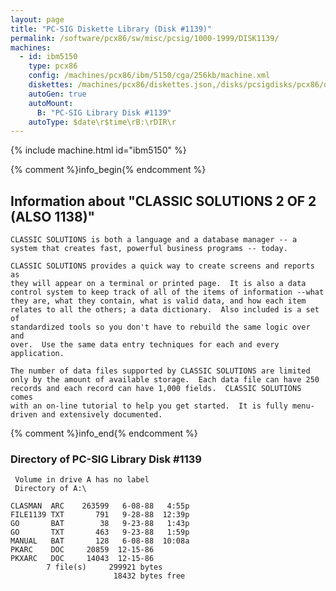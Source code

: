```yaml
---
layout: page
title: "PC-SIG Diskette Library (Disk #1139)"
permalink: /software/pcx86/sw/misc/pcsig/1000-1999/DISK1139/
machines:
  - id: ibm5150
    type: pcx86
    config: /machines/pcx86/ibm/5150/cga/256kb/machine.xml
    diskettes: /machines/pcx86/diskettes.json,/disks/pcsigdisks/pcx86/diskettes.json
    autoGen: true
    autoMount:
      B: "PC-SIG Library Disk #1139"
    autoType: $date\r$time\rB:\rDIR\r
---
```


{% include machine.html id="ibm5150" %}

{% comment %}info_begin{% endcomment %}

## Information about "CLASSIC SOLUTIONS 2 OF 2 (ALSO 1138)"

    CLASSIC SOLUTIONS is both a language and a database manager -- a
    system that creates fast, powerful business programs -- today.
    
    CLASSIC SOLUTIONS provides a quick way to create screens and reports as
    they will appear on a terminal or printed page.  It is also a data
    control system to keep track of all of the items of information --what
    they are, what they contain, what is valid data, and how each item
    relates to all the others; a data dictionary.  Also included is a set of
    standardized tools so you don't have to rebuild the same logic over and
    over.  Use the same data entry techniques for each and every
    application.
    
    The number of data files supported by CLASSIC SOLUTIONS are limited
    only by the amount of available storage.  Each data file can have 250
    records and each record can have 1,000 fields.  CLASSIC SOLUTIONS comes
    with an on-line tutorial to help you get started.  It is fully menu-
    driven and extensively documented.
{% comment %}info_end{% endcomment %}


### Directory of PC-SIG Library Disk #1139

     Volume in drive A has no label
     Directory of A:\

    CLASMAN  ARC    263599   6-08-88   4:55p
    FILE1139 TXT       791   9-28-88  12:39p
    GO       BAT        38   9-23-88   1:43p
    GO       TXT       463   9-23-88   1:59p
    MANUAL   BAT       128   6-08-88  10:08a
    PKARC    DOC     20859  12-15-86
    PKXARC   DOC     14043  12-15-86
            7 file(s)     299921 bytes
                           18432 bytes free
